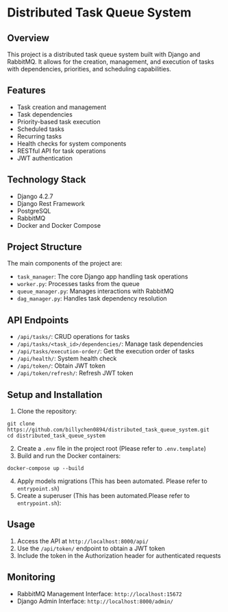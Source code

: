 # Distributed Task Queue System

## Overview

This project is a distributed task queue system built with Django and RabbitMQ. It allows for the creation, management, and execution of tasks with dependencies, priorities, and scheduling capabilities.

## Features

- Task creation and management
- Task dependencies
- Priority-based task execution
- Scheduled tasks
- Recurring tasks
- Health checks for system components
- RESTful API for task operations
- JWT authentication

## Technology Stack

- Django 4.2.7
- Django Rest Framework
- PostgreSQL
- RabbitMQ
- Docker and Docker Compose

## Project Structure

The main components of the project are:

- `task_manager`: The core Django app handling task operations
- `worker.py`: Processes tasks from the queue
- `queue_manager.py`: Manages interactions with RabbitMQ
- `dag_manager.py`: Handles task dependency resolution

## API Endpoints

- `/api/tasks/`: CRUD operations for tasks
- `/api/tasks/<task_id>/dependencies/`: Manage task dependencies
- `/api/tasks/execution-order/`: Get the execution order of tasks
- `/api/health/`: System health check
- `/api/token/`: Obtain JWT token
- `/api/token/refresh/`: Refresh JWT token

## Setup and Installation

1. Clone the repository:
```
git clone https://github.com/billychen0894/distributed_task_queue_system.git
cd distributed_task_queue_system
```
2. Create a `.env` file in the project root (Please refer to `.env.template`)
3. Build and run the Docker containers:
```
docker-compose up --build
```
4. Apply models migrations (This has been automated. Please refer to `entrypoint.sh`)
5. Create a superuser (This has been automated.Please refer to `entrypoint.sh`):

## Usage

1. Access the API at `http://localhost:8000/api/`
2. Use the `/api/token/` endpoint to obtain a JWT token
3. Include the token in the Authorization header for authenticated requests

## Monitoring

- RabbitMQ Management Interface: `http://localhost:15672`
- Django Admin Interface: `http://localhost:8000/admin/`
